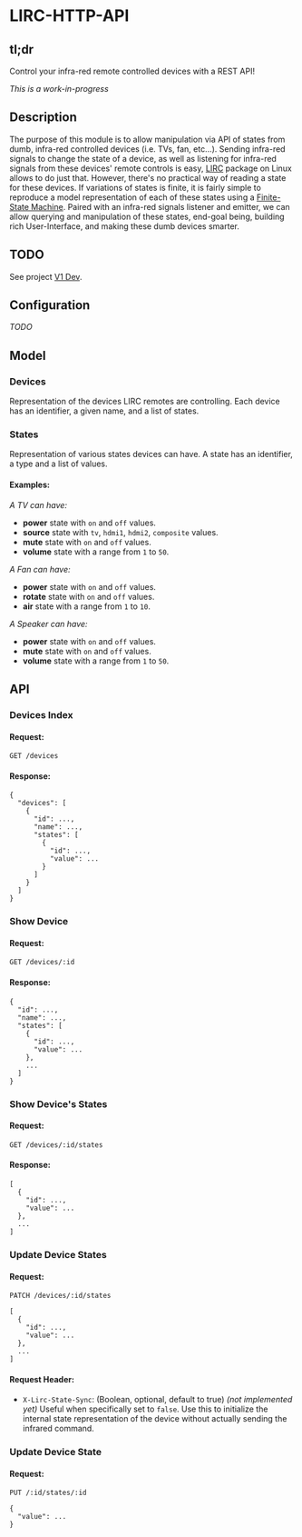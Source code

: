 # LIRC-HTTP-API

## tl;dr
Control your infra-red remote controlled devices with a REST API!

*This is a work-in-progress*

## Description
The purpose of this module is to allow manipulation via API of states from dumb, infra-red controlled devices (i.e. TVs, fan, etc...). Sending infra-red signals to change the state of a device, as well as listening for infra-red signals from these devices' remote controls is easy, [LIRC](http://www.lirc.org) package on Linux allows to do just that. However, there's no practical way of reading a state for these devices. If variations of states is finite, it is fairly simple to reproduce a model representation of each of these states using a [Finite-State Machine](https://en.wikipedia.org/wiki/Finite-state_machine). Paired with an infra-red signals listener and emitter, we can allow querying and manipulation of these states, end-goal being, building rich User-Interface, and making these dumb devices smarter.

## TODO
See project [V1 Dev](https://github.com/flochtililoch/lirc-http/projects/1).

## Configuration
*TODO*

## Model

### Devices

Representation of the devices LIRC remotes are controlling.
Each device has an identifier, a given name, and a list of states.

### States

Representation of various states devices can have.
A state has an identifier, a type and a list of values.

#### Examples:

*A TV can have:*
- **power** state with `on` and `off` values.
- **source** state with `tv`, `hdmi1`, `hdmi2`, `composite` values.
- **mute** state with `on` and `off` values.
- **volume** state with a range from `1` to `50`.

*A Fan can have:*
- **power** state with `on` and `off` values.
- **rotate** state with `on` and `off` values.
- **air** state with a range from `1` to `10`.

*A Speaker can have:*
- **power** state with `on` and `off` values.
- **mute** state with `on` and `off` values.
- **volume** state with a range from `1` to `50`.


## API

### Devices Index

#### Request:

```
GET /devices
```

#### Response:

```
{
  "devices": [
    {
      "id": ...,
      "name": ...,
      "states": [
        {
          "id": ...,
          "value": ...
        }
      ]
    }
  ]
}
```

### Show Device

#### Request:

```
GET /devices/:id
```

#### Response:

```
{
  "id": ...,
  "name": ...,
  "states": [
    {
      "id": ...,
      "value": ...
    },
    ...
  ]
}
```

### Show Device's States

#### Request:

```
GET /devices/:id/states
```

#### Response:

```
[
  {
    "id": ...,
    "value": ...
  },
  ...
]
```

### Update Device States

#### Request:

```
PATCH /devices/:id/states
```

```
[
  {
    "id": ...,
    "value": ...
  },
  ...
]
```

#### Request Header:

- `X-Lirc-State-Sync`: (Boolean, optional, default to true) *(not implemented yet)*
Useful when specifically set to `false`. Use this to initialize the internal state representation of the device without actually sending the infrared command.


### Update Device State

#### Request:

```
PUT /:id/states/:id
```

```
{
  "value": ...
}
```

